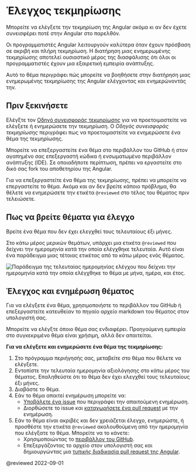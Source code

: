 # Έλεγχος τεκμηρίωσης

Μπορείτε να ελέγξετε την τεκμηρίωση της Angular ακόμα κι αν δεν έχετε συνεισφέρει ποτέ στην Angular στο παρελθόν.

Οι προγραμματιστές Angular λειτουργούν καλύτερα όταν έχουν πρόσβαση σε ακριβή και πλήρη τεκμηρίωση. Η διατήρηση μιας ενημερωμένης τεκμηρίωσης αποτελεί ουσιαστικό μέρος της διασφάλισης ότι όλοι οι προγραμματιστές έχουν μια εξαιρετική εμπειρία ανάπτυξης.

Αυτό το θέμα περιγράφει πώς μπορείτε να βοηθήσετε στην διατήρηση μιας ενημερωμένης τεκμηρίωσης της Angular ελέγχοντας και ενημερώνοντάς την.

## Πριν ξεκινήσετε

Ελέγξτε τον [Οδηγό συνεισφοράς τεκμηρίωσης][AioDocContributorGuide] για να προετοιμαστείτε να ελέγξετε ή ενημερώσετε την τεκμηρίωση.
Ο *Οδηγός συνεισφοράς τεκμηρίωσης* περιγράφει πως να προετοιμαστείτε να ενημερώσετε ένα θέμα της τεκμηρίωσης.

Μπορείτε να επεξεργαστείτε ένα θέμα στο περιβάλλον του GitHub ή στον αγαπημένο σας επεξεργαστή κώδικα ή ενσωματωμένο περιβάλλον ανάπτυξης (IDE).
Σε οποιαδήποτε περίπτωση, πρέπει να εργαστείτε στο δικό σας fork του αποθετηρίου της Angular.

Για να επεξεργαστείτε ένα θέμα της τεκμηρίωσης, πρέπει να μπορείτε να επεργαστείτε το θέμα.
Ακόμα και αν δεν βρείτε κάποιο πρόβλημα, θα θέλετε να ενημερώσετε την ετικέτα `@reviewed` στο τέλος του θέματος πριν τελειώσετε.

## Πως να βρείτε θέματα για έλεγχο

Βρείτε ένα θέμα που δεν έχει ελεγχθεί τους τελευταίους έξι μήνες.

Στο κάτω μέρος μερικών θεμάτων, υπάρχει μια ετικέτα `@reviewed` που δείχνει την ημερομηνία κατά την οποία ελέγχθηκε τελευταία. 
Αυτό είναι ένα παράδειγμα μιας τέτοιας ετικέτας από το κάτω μέρος ενός θέματος.

<div class="lightbox">

<img alt="Παράδειγμα της τελευταίας ημερομηνίας ελέγχου που δείχνει την ημερομηνία κατά την οποία ελέγχθηκε το θέμα με μήνα, ημέρα, και έτος." src="generated/images/guide/contributors-guide/last-reviewed.png">

</div>

## Έλεγχος και ενημέρωση θέματος

Για να ελέγξετε ένα θέμα, χρησιμοποιήστε το περιβάλλον του GitHub ή επεξεργαστείτε κατευθείαν το πηγαίο αρχείο markdown του θέματος στον υπολογιστή σας.

Μπορείτε να ελέγξτε όποιο θέμα σας ενδιαφέρει.
Προηγούμενη εμπειρία στο συγκεκριμένο θέμα είναι χρήσιμη, αλλά δεν απαιτείται.

**Για να ελέγξετε και ενημερώσετε ένα θέμα της τεκμηρίωσης:**

1.  Στο πρόγραμμα περιήγησής σας, μεταβείτε στο θέμα που θέλετε να ελέγξετε.
2.  Εντοπίστε την τελευταία ημερομηνία αξιολόγησης στο κάτω μέρος του θέματος. Επαληθεύστε ότι το θέμα δεν έχει ελεγχθεί τους τελευταίους έξι μήνες.
3.  Διαβάστε το θέμα.
4.  Εάν το θέμα απαιτεί ενημέρωση μπορείτε να:
    *  [Υποβάλετε ένα issue][GithubAngularAngularBlobMainContributingMdSubmitIssue] που περιγράφει την απαιτούμενη ενημέρωση.
    *  Διορθώσετε το issue και [καταχωρήσετε ένα pull request][GithubAngularAngularBlobMainContributingMdSubmitPr] με την ενημέρωση.
5.  Εάν το θέμα είναι ακριβές και δεν χρειάζεται έλεγχο, ενημερώστε, ή προσθέστε την ετικέτα `@reviewed` ακολουθούμενη από την ημερομηνία που ελέγξατε το θέμα. Μπορείτε να το κάνετε:
    * Χρησιμοποιώντας το [περιβάλλον του GitHub][AioGuideUpdatingContentGithubUi].
    * Επεξεργάζοντας το αρχείο στον υπολογιστή σας και δημιουργώντας μια [τυπικής διαδικασία pull request της Angular][GithubAngularAngularBlobMainContributingMdSubmitPr].

<!-- links -->

[AioDocContributorGuide]: guide/contributors-guide-overview "Οδηγός συνεισφοράς τεκμηρίωσης | Angular"

[AioGuideReviewingContentReviewCriteria]: guide/reviewing-content#review-criteria "Κριτήρια αξιολόγησης - Reviewing content | Angular"

[AioGuideUpdatingContentGithubUi]: guide/updating-content-github-ui "Ενημέρωση θεμάτων από το περιβάλλον του GitHub | Angular"

<!-- external links -->

[GithubAngularAngularBlobMainContributingMd]: https://github.com/angular/angular/blob/main/CONTRIBUTING.md "Συνεισφέροντας στην Angular | angular/angular | Github"
[GithubAngularAngularBlobMainContributingMdSubmitIssue]: https://github.com/angular/angular/blob/main/CONTRIBUTING.md#submit-issue "Υποβολή issue - Συνεισφέροντας στην Angular | angular/angular | GitHub"
[GithubAngularAngularBlobMainContributingMdSubmitPr]: https://github.com/angular/angular/blob/main/CONTRIBUTING.md#submit-pr "Υποβολή Pull Request (PR) - Συνεισφέροντας στην Angular | angular/angular | GitHub"

<!-- end links -->

@reviewed 2022-09-01
